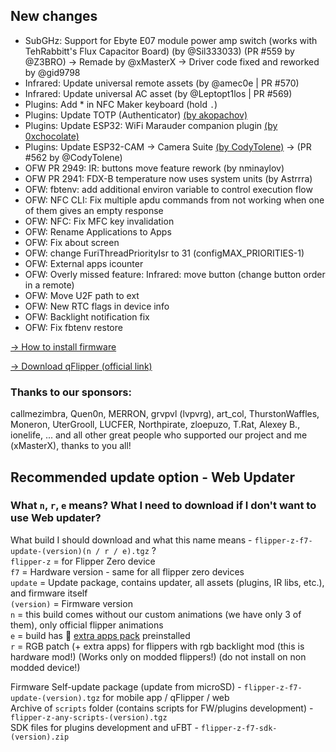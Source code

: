 ## New changes
* SubGHz: Support for Ebyte E07 module power amp switch (works with TehRabbitt's Flux Capacitor Board) (by @Sil333033) (PR #559 by @Z3BRO) -> Remade by @xMasterX -> Driver code fixed and reworked by @gid9798
* Infrared: Update universal remote assets (by @amec0e | PR #570)
* Infrared: Update universal AC asset (by @Leptopt1los | PR #569)
* Plugins: Add * in NFC Maker keyboard (hold `.`)
* Plugins: Update TOTP (Authenticator) [(by akopachov)](https://github.com/akopachov/flipper-zero_authenticator)
* Plugins: Update ESP32: WiFi Marauder companion plugin [(by 0xchocolate)](https://github.com/0xchocolate/flipperzero-wifi-marauder)
* Plugins: Update ESP32-CAM -> Camera Suite [(by CodyTolene)](https://github.com/CodyTolene/Flipper-Zero-Camera-Suite) -> (PR #562 by @CodyTolene)
* OFW PR 2949: IR: buttons move feature rework (by nminaylov)
* OFW PR 2941: FDX-B temperature now uses system units (by Astrrra)
* OFW: fbtenv: add additional environ variable to control execution flow
* OFW: NFC CLI: Fix multiple apdu commands from not working when one of them gives an empty response
* OFW: NFC: Fix MFC key invalidation
* OFW: Rename Applications to Apps 
* OFW: Fix about screen
* OFW: change FuriThreadPriorityIsr to 31 (configMAX_PRIORITIES-1)
* OFW: External apps icounter
* OFW: Overly missed feature: Infrared: move button (change button order in a remote)
* OFW: Move U2F path to ext
* OFW: New RTC flags in device info
* OFW: Backlight notification fix
* OFW: Fix fbtenv restore

[-> How to install firmware](https://github.com/DarkFlippers/unleashed-firmware/blob/dev/documentation/HowToInstall.md)

[-> Download qFlipper (official link)](https://flipperzero.one/update)

### Thanks to our sponsors:
callmezimbra, Quen0n, MERRON, grvpvl (lvpvrg), art_col, ThurstonWaffles, Moneron, UterGrooll, LUCFER, Northpirate, zloepuzo, T.Rat, Alexey B., ionelife, ...
and all other great people who supported our project and me (xMasterX), thanks to you all!


## **Recommended update option - Web Updater**

### What `n`, `r`, `e` means? What I need to download if I don't want to use Web updater?
What build I should download and what this name means - `flipper-z-f7-update-(version)(n / r / e).tgz` ? <br>
`flipper-z` = for Flipper Zero device<br>
`f7` = Hardware version - same for all flipper zero devices<br>
`update` = Update package, contains updater, all assets (plugins, IR libs, etc.), and firmware itself<br>
`(version)` = Firmware version<br>
`n` = this build comes without our custom animations (we have only 3 of them), only official flipper animations<br>
`e` = build has 🎲 [extra apps pack](https://github.com/xMasterX/all-the-plugins) preinstalled<br>
`r` = RGB patch (+ extra apps) for flippers with rgb backlight mod (this is hardware mod!) (Works only on modded flippers!) (do not install on non modded device!)

Firmware Self-update package (update from microSD) - `flipper-z-f7-update-(version).tgz` for mobile app / qFlipper / web<br>
Archive of `scripts` folder (contains scripts for FW/plugins development) - `flipper-z-any-scripts-(version).tgz`<br>
SDK files for plugins development and uFBT - `flipper-z-f7-sdk-(version).zip`



